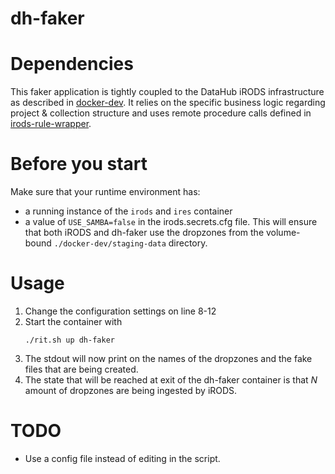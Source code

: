 # dh-faker

# Dependencies
This faker application is tightly coupled to the DataHub iRODS infrastructure as described in [docker-dev](https://github.com/MaastrichtUniversity/docker-dev). 
 It relies on the specific business logic regarding project & collection structure and uses remote procedure calls defined
 in [irods-rule-wrapper](https://github.com/MaastrichtUniversity/irods-rule-wrapper).

# Before you start
Make sure that your runtime environment has:
* a running instance of the `irods` and `ires` container
* a value of `USE_SAMBA=false` in the irods.secrets.cfg file. This will ensure that both iRODS and dh-faker use the dropzones
 from the volume-bound `./docker-dev/staging-data` directory.

# Usage
1. Change the configuration settings on line 8-12
1. Start the container with 
    ``` 
    ./rit.sh up dh-faker
    ```
1. The stdout will now print on the names of the dropzones and the fake files that are being created.
1. The state that will be reached at exit of the dh-faker container is that _N_ amount of dropzones are being ingested by iRODS.
   
# TODO
* Use a config file instead of editing in the script.